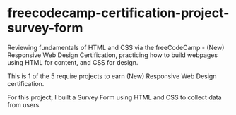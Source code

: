 # freecodecamp-certification-project-survey-form

Reviewing fundamentals of HTML and CSS via the freeCodeCamp - (New) Responsive Web Design Certification, practicing how to build webpages using HTML for content, and CSS for design.

This is 1 of the 5 require projects to earn (New) Responsive Web Design certification.

For this project, I built a Survey Form using HTML and CSS to collect data from users.
